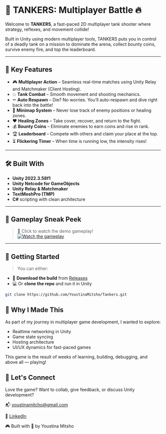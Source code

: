 # 🚀 TANKERS: Multiplayer Battle 🔥

Welcome to **TANKERS**, a fast-paced 2D multiplayer tank shooter where strategy, reflexes, and movement collide!

Built in Unity using modern multiplayer tools, TANKERS puts you in control of a deadly tank on a mission to dominate the arena, collect bounty coins, survive enemy fire, and top the leaderboard.

---

## 🧠 Key Features

- 🎮 **Multiplayer Action** – Seamless real-time matches using Unity Relay and Matchmaker (Client Hosting).
- 💥 **Tank Combat** – Smooth movement and shooting mechanics.
- ⚰️ **Auto Respawn** – Die? No worries. You’ll auto-respawn and dive right back into the battle!
- 🧭 **Minimap System** – Never lose track of enemy positions or healing zones.
- ❤️ **Healing Zones** – Take cover, recover, and return to the fight.
- 💰 **Bounty Coins** – Eliminate enemies to earn coins and rise in rank.
- 🏆 **Leaderboard** – Compete with others and claim your place at the top.
- ⏳ **Flickering Timer** – When time is running low, the intensity rises!

---

## 🛠️ Built With

- **Unity 2022.3.58f1**
- **Unity Netcode for GameObjects**
- **Unity Relay & Matchmaker**
- **TextMeshPro (TMP)**
- **C#** scripting with clean architecture

---

## 📸 Gameplay Sneak Peek

> 🔽 Click to watch the demo gameplay!  
[![Watch the gameplay](https://img.youtube.com/vi/n7xuWa_hQbQ/0.jpg)](https://youtu.be/n7xuWa_hQbQ)

---

## 🚀 Getting Started

> You can either:
- 🧪 **Download the build** from [Releases](https://github.com/YourUsername/YourRepoName/releases/latest)
- 💻 Or **clone the repo** and run it in Unity

```bash
git clone https://github.com/YoustinaMitsho/Tankers.git
```

## 🙋 Why I Made This
As part of my journey in multiplayer game development, I wanted to explore:

- Realtime networking in Unity
- Game state syncing
- Hosting architecture
- UI/UX dynamics for fast-paced games

This game is the result of weeks of learning, building, debugging, and above all — playing!


## 🙌 Let's Connect
Love the game? Want to collab, give feedback, or discuss Unity development?

📬 youstinamitcho@gmail.com

🔗 [LinkedIn](https://www.linkedin.com/in/youstina-mitcho)


🎮 Built with 💙 by Youstina Mitsho
